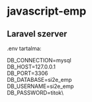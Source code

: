 # javascript-emp
## Laravel szerver

.env tartalma:

DB_CONNECTION=mysql\
DB_HOST=127.0.0.1\
DB_PORT=3306\
DB_DATABASE=si2e_emp\
DB_USERNAME=si2e_emp\
DB_PASSWORD=titok\